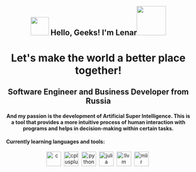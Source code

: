 <h2 align="center"><img src="https://media.giphy.com/media/hvRJCLFzcasrR4ia7z/giphy.gif" width="50"> Hello, Geeks! I'm Lenar<img src="https://i.pinimg.com/originals/8a/a4/59/8aa4595fb24b6ed585dddac4622b2445.gif" width="80"></h2>

<div id="header" align="center">
  <h1>Let's make the world a better place together!</h1>
</div>

<div id="header" align="center">
  <h2></h2>
  <h2> Software Engineer and Business Developer from Russia</h2>
</div>

<div id="header" align="center">
  <h4> And my passion is the development of Artificial Super Intelligence. This is a tool that provides a more intuitive process of human interaction with programs and helps in decision-making within certain tasks.</h4>
</div>


#### Currently learning languages ​​and tools:

<div id="pictures" align="center">
  <a>
    <img src="https://cdn.jsdelivr.net/gh/devicons/devicon@latest/icons/rust/rust-original.svg" 
    title="c" width="40" height="40"/>&nbsp;
    <img src="https://cdn.jsdelivr.net/gh/devicons/devicon@latest/icons/cplusplus/cplusplus-original.svg"      
    title="cplusplus" width="40" height="40"/>&nbsp;
    <img src="https://cdn.jsdelivr.net/gh/devicons/devicon@latest/icons/python/python-original-wordmark.svg"
    title="python" width="40" height="40"/>&nbsp;
    <img src="https://cdn.jsdelivr.net/gh/devicons/devicon@latest/icons/julia/julia-original.svg"
    title="julia" width="40" height="40"/>&nbsp;
    <img src="https://cdn.jsdelivr.net/gh/devicons/devicon@latest/icons/llvm/llvm-original.svg"
    title="llvm" width="40" height="40"/>&nbsp;
    <img src="https://mlir.llvm.org//mlir-logo.png"
    title="mlir" width="40" height="40"/>&nbsp;
  </a>  
</div>

